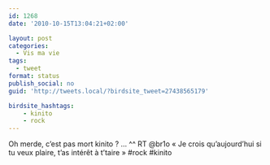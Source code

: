 ```yaml
---
id: 1268
date: '2010-10-15T13:04:21+02:00'

layout: post
categories:
  - Vis ma vie
tags:
  - tweet
format: status
publish_social: no
guid: 'http://tweets.local/?birdsite_tweet=27438565179'

birdsite_hashtags:
    - kinito
    - rock
---
```


Oh merde, c’est pas mort kinito ? … ^^ RT @br1o « Je crois qu’aujourd’hui si tu veux plaire, t’as intérêt à t’taire » #rock #kinito